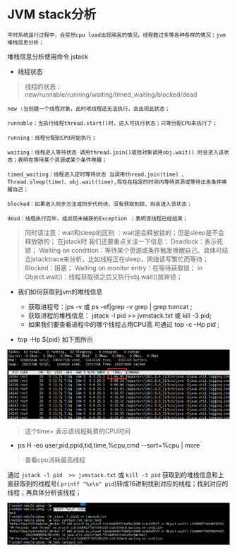 # JVM stack分析
    平时系统运行过程中，会突然cpu load出现飚高的情况，线程数过多等各种各样的情况；jvm堆栈信息分析；
    
堆栈信息分析使用命令 jstack

- 线程状态
>线程的状态：new/runnable/running/waiting/timed_waiting/blocked/dead

    new :当创建一个线程对象，此时改线程还无法执行，会出现此状态；
    
    runnable：当执行线程thread.start()时，进入可执行状态；只等分配CPU来执行了；
    
    running：线程分配到CPU开始执行；
    
    waiting：线程进入等待状态 调用thread.join()或锁对象调用obj.wait() 时会进入该状态；表明在等待某个资源或某个条件唤醒；
    
    timed_waiting：线程进入定时等待状态 当调用thread.join(time) 、Thread.sleep(time)、obj.wait(time),现在在指定的时间内等待资源或等待出发条件唤醒自己；
    
    blocked：如果进入同步方法或同步代码块，没有获取到锁，则会进入该状态；
    
    dead：线程执行完毕，或出现未捕获的Exception ；表明该线程已经结束；

>同时请注意：wait和sleep的区别 ：wait是会释放锁的；但是sleep是不会释放锁的；
在jstack时 我们还要重点关注一下信息：
Deadlock：表示死锁；
Waiting on condition：等待某个资源或条件触发唤醒自己。具体可结合jstacktrace来分析，比如线程正在sleep，网络读写繁忙而等待；
Blocked：阻塞；
Waiting on monitor entry：在等待获取锁；
in Object.wait()：线程获取锁之后又执行obj.wait()放弃锁；

- 我们如何获取到jvm的堆栈信息

    - 获取进程号：jps -v 或  ps -ef|grep -v grep | grep tomcat ;
    - 获取进程的堆栈信息： jstack -l pid  >> jvmstack.txt   或 kill -3 pid;
    - 如果我们要查看进程中的哪个线程占用CPU高 可通过  top -c -Hp pid ;

- top -Hp ${pid} 如下图所示

![](../web/src/main/webapp/picture/top-Hp.png)

>这个time+ 表示该线程耗费的CPU时间

- ps H -eo user,pid,ppid,tid,time,%cpu,cmd --sort=%cpu | more
>查看cpu消耗最高线程

通过 `jstack -l pid  >> jvmstack.txt`   或 `kill -3 pid` 获取到的堆栈信息和上面获取到的线程号( `printf "%x\n" pid`)转成16进制找到对应的线程；找到对应的线程；再具体分析该线程；


![](../web/src/main/webapp/picture/jstack.png)